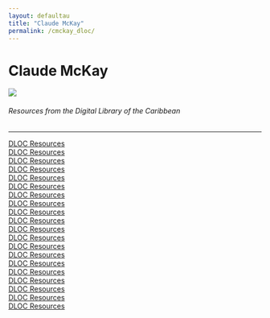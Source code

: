 ```yaml
---
layout: defaultau
title: "Claude McKay"
permalink: /cmckay_dloc/
---
```

<!-- partial:index.partial.html -->
<div class="content">
    <h1>Claude McKay</h1>
    <div class="quote">
        <div><img src="https://legacyprojectchicago.org/sites/default/files/2019-09/Claude%20McKay.jpg" class="logo"></div>
    </div>
    <body>
    <h6>Resources from the Digital Library of the Caribbean</h6><hr> 
        <a href="https://www.dloc.com/AA00011612/00001/images" target="_blank">DLOC Resources</a><br>
        <a href="https://www.dloc.com/AA00030702/00001/images" target="_blank">DLOC Resources</a><br>
        <a href="https://www.dloc.com/AA00012099/00001/images" target="_blank">DLOC Resources</a><br>
        <a href="https://www.dloc.com/AA00011909/00001/images" target="_blank">DLOC Resources</a><br>
        <a href="https://www.dloc.com/AA00062236/00001/downloads" target="_blank">DLOC Resources</a><br>
        <a href="https://www.dloc.com/UF00076717/00001/images" target="_blank">DLOC Resources</a><br>
        <a href="https://www.dloc.com/UFE0021235/00001/pdf" target="_blank">DLOC Resources</a><br>
        <a href="https://www.dloc.com/UFE0022170/00001/images" target="_blank">DLOC Resources</a><br>
        <a href="https://www.dloc.com/UFE0022230/00001/images" target="_blank">DLOC Resources</a><br>
        <a href="https://www.dloc.com/AA00037835/00001/downloads" target="_blank">DLOC Resources</a><br>
        <a href="https://www.dloc.com/UF00099208/00045/images" target="_blank">DLOC Resources</a><br>
        <a href="https://www.dloc.com/AA00035010/00001/pdf" target="_blank">DLOC Resources</a><br>
        <a href="https://www.dloc.com/UF00099208/00035/images" target="_blank">DLOC Resources</a><br>
        <a href="https://www.dloc.com/AA00062358/00001/pdf" target="_blank">DLOC Resources</a><br>
        <a href="https://www.dloc.com/AA00090268/00067/pdf" target="_blank">DLOC Resources</a><br>
        <a href="https://www.dloc.com/UF00099461/00120/pdf" target="_blank">DLOC Resources</a><br>     
        <a href="https://www.dloc.com/CA01300005/00001/images" target="_blank">DLOC Resources</a><br>
        <a href="https://www.dloc.com/AA00004572/00001/images" target="_blank">DLOC Resources</a><br>
        <a href="https://www.dloc.com/UF00094097/00005/images" target="_blank">DLOC Resources</a><br>
        <a href="https://www.dloc.com/UF00099208/00115/images" target="_blank">DLOC Resources</a><br>
    </body> 
          </div>
  <!-- partial -->
<script src='https://cdnjs.cloudflare.com/ajax/libs/jquery/3.1.1/jquery.min.js'></script><script  src="{{ site.baseurl }}/assets/js/authorscript.js"></script>